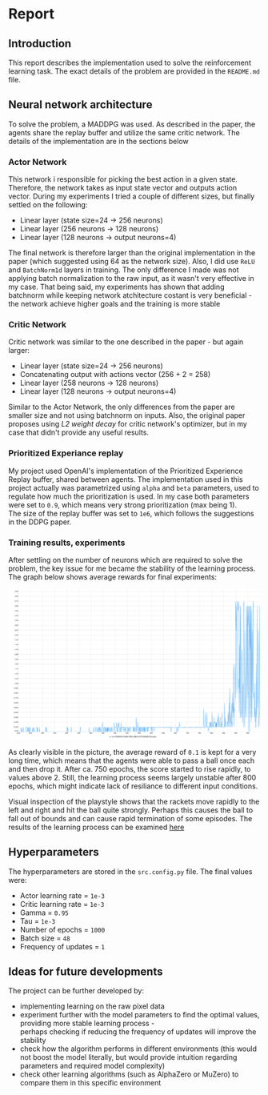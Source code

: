# Report

## Introduction
This report describes the implementation used to solve the reinforcement learning task. The exact details of the problem
are provided in the `README.md` file.

## Neural network architecture
To solve the problem, a MADDPG was used. As described in the paper, the agents share the replay buffer and utilize the same critic network.
The details of the implementation are in the sections below

### Actor Network

This network i responsible for picking the best action in a given state. Therefore, the network takes as input state
vector and outputs action vector. During my experiments I tried a couple of different sizes, but finally settled on the
following:

* Linear layer (state size=24 -> 256 neurons)
* Linear layer (256 neurons -> 128 neurons)
* Linear layer (128 neurons -> output neurons=4)

The final network is therefore larger than the original implementation in the paper (which suggested using 64 as the
network size). Also, I did use `ReLU` and `BatchNorm1d`
layers in training. The only difference I made was not applying batch normalization to the raw input, as it wasn't very 
effective in my case. That being said, my experiments has shown that adding batchnorm while keeping network atchitecture costant
is very beneficial - the network achieve higher goals and the training is more stable

### Critic Network

Critic network was similar to the one described in the paper - but again larger: 

* Linear layer (state size=24 -> 256 neurons)
* Concatenating output with actions vector (256 + 2 = 258)
* Linear layer (258 neurons -> 128 neurons)
* Linear layer (128 neurons -> output neurons=4)

Similar to the Actor Network, the only differences from the paper are smaller size and not using batchnorm on inputs. 
Also, the original paper proposes using *L2 weight decay* for critic network's optimizer, but in my case that didn't provide 
any useful results.

### Prioritized Experiance replay

My project used OpenAI's implementation of the Prioritized Experience Replay buffer, shared between agents. The implementation
used in this project actually was parametrized using `alpha` and `beta` parameters, used to regulate how much the prioritization 
is used. In my case both parameters were set to `0.9`, which means very strong prioritization (max being 1).  
The size of the replay buffer was set to `1e6`, which follows the suggestions in the DDPG paper.

### Training results, experiments

After settling on the number of neurons which are required to solve the problem, the key issue for me became the stability of
the learning process. The graph below shows average rewards for final experiments:

<img src="plots/episode_score.png"/>

As clearly visible in the picture, the average reward of `0.1` is kept for a very long time, which means that the agents were
able to pass a ball once each and then drop it. After ca. 750 epochs, the score started to rise rapidly, to values above 2. 
Still, the learning process seems largely unstable after 800 epochs, which might indicate lack of resiliance to
different input conditions. 

Visual inspection of the playstyle shows that the rackets move rapidly to the left and right 
and hit the ball quite strongly. Perhaps this causes the ball to fall out of bounds and can cause rapid termination of some episodes. 
The results of the learning process can be examined [here](https://app.neptune.ai/wsz/RL-Tenis/e/RLTEN-150/charts)

## Hyperparameters

The hyperparameters are stored in the `src.config.py` file. The final values were:
* Actor learning rate = `1e-3`
* Critic learning rate = `1e-3`
* Gamma = `0.95`
* Tau = `1e-3`
* Number of epochs = `1000`
* Batch size = `48`
* Frequency of updates = `1`


## Ideas for future developments
The project can be further developed by:
* implementing learning on the raw pixel data
* experiment further with the model parameters to find the optimal values, providing more stable learning process -   
perhaps checking if reducing the frequency of updates will improve the stability
* check how the algorithm performs in different environments (this would not boost the model literally, but would
provide intuition regarding parameters and required model complexity)
* check other learning algorithms (such as AlphaZero or MuZero) to compare them in this specific environment